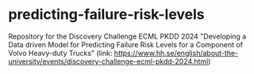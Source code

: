 # predicting-failure-risk-levels
Repository for the Discovery Challenge ECML PKDD 2024 "Developing a Data driven Model for Predicting Failure Risk Levels for a Component of Volvo Heavy-duty Trucks" (link: https://www.hh.se/english/about-the-university/events/discovery-challenge-ecml-pkdd-2024.html)
